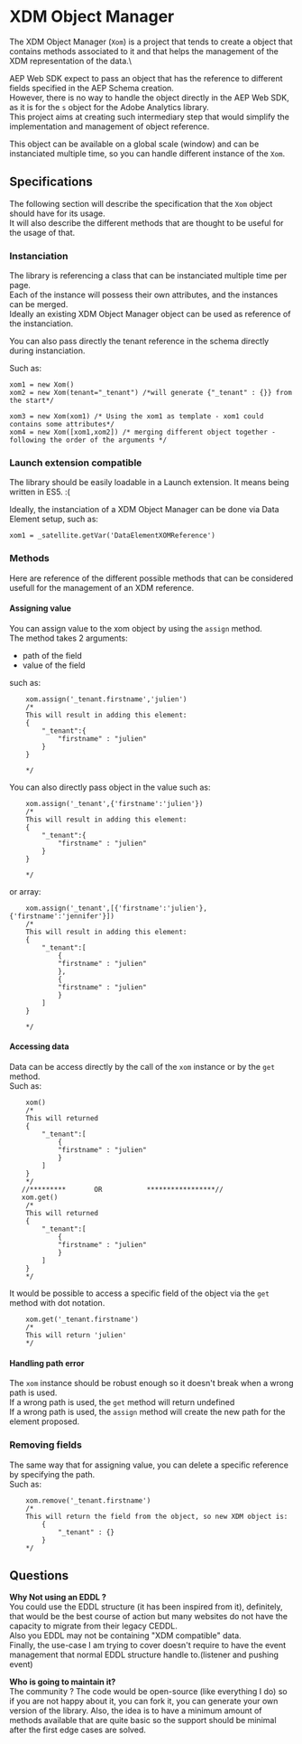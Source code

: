 # XDM Object Manager

The XDM Object Manager (`Xom`) is a project that tends to create a object that contains methods associated to it and that helps the management of the XDM representation of the data.\

AEP Web SDK expect to pass an object that has the reference to different fields specified in the AEP Schema creation.\
However, there is no way to handle the object directly in the AEP Web SDK, as it is for the `s` object for the Adobe Analytics library.\
This project aims at creating such intermediary step that would simplify the implementation and management of object reference.

This object can be available on a global scale (window) and can be instanciated multiple time, so you can handle different instance of the `Xom`.

## Specifications

The following section will describe the specification that the `Xom` object should have for its usage.\
It will also describe the different methods that are thought to be useful for the usage of that.

### Instanciation

The library is referencing a class that can be instanciated multiple time per page.\
Each of the instance will possess their own attributes, and the instances can be merged.\
Ideally an existing XDM Object Manager object can be used as reference of the instanciation.

You can also pass directly the tenant reference in the schema directly during instanciation.

Such as:

```JS
xom1 = new Xom()
xom2 = new Xom(tenant="_tenant") /*will generate {"_tenant" : {}} from the start*/

xom3 = new Xom(xom1) /* Using the xom1 as template - xom1 could contains some attributes*/
xom4 = new Xom([xom1,xom2]) /* merging different object together - following the order of the arguments */
```

### Launch extension compatible

The library should be easily loadable in a Launch extension. It means being written in ES5. :(

Ideally, the instanciation of a XDM Object Manager can be done via Data Element setup, such as: 
```JS
xom1 = _satellite.getVar('DataElementXOMReference')
```

### Methods

Here are reference of the different possible methods that can be considered usefull for the management of an XDM reference.

#### Assigning value

You can assign value to the xom object by using the `assign` method.\
The method takes 2 arguments:
* path of the field
* value of the field

such as:
```JS
    xom.assign('_tenant.firstname','julien')
    /*
    This will result in adding this element:
    {
        "_tenant":{
            "firstname" : "julien"
        }
    }
    
    */
```

You can also directly pass object in the value such as:
```JS
    xom.assign('_tenant',{'firstname':'julien'})
    /*
    This will result in adding this element:
    {
        "_tenant":{
            "firstname" : "julien"
        }
    }
    
    */
```

or array:
```JS
    xom.assign('_tenant',[{'firstname':'julien'},{'firstname':'jennifer'}])
    /*
    This will result in adding this element:
    {
        "_tenant":[
            {
            "firstname" : "julien"
            },
            {
            "firstname" : "julien"
            }
        ]
    }
    
    */
```

#### Accessing data

Data can be access directly by the call of the `xom` instance or by the `get` method.\
Such as:
```JS
    xom()
    /*
    This will returned
    {
        "_tenant":[
            {
            "firstname" : "julien"
            }
        ]
    } 
    */
   //*********       OR           *****************// 
   xom.get()
    /*
    This will returned
    {
        "_tenant":[
            {
            "firstname" : "julien"
            }
        ]
    } 
    */
```

It would be possible to access a specific field of the object via the `get` method with dot notation.

```JS
    xom.get('_tenant.firstname')
    /*
    This will return 'julien'
    */
```

#### Handling path error

The `xom` instance should be robust enough so it doesn't break when a wrong path is used.\
If a wrong path is used, the `get` method will return undefined\
If a wrong path is used, the `assign` method will create the new path for the element proposed.

### Removing fields

The same way that for assigning value, you can delete a specific reference by specifying the path.\
Such as:
```JS
    xom.remove('_tenant.firstname')
    /*
    This will return the field from the object, so new XDM object is:
        {
            "_tenant" : {}
        }
    */
```

## Questions

**Why Not using an EDDL ?**\
You could use the EDDL structure (it has been inspired from it), definitely, that would be the best course of action but many websites do not have the capacity to migrate from their legacy CEDDL.\
Also you EDDL may not be containing "XDM compatible" data.\
Finally, the use-case I am trying to cover doesn't require to have the event management that normal EDDL structure handle to.(listener and pushing event)

**Who is going to maintain it?**\
The community ? The code would be open-source (like everything I do) so if you are not happy about it, you can fork it, you can generate your own version of the library.
Also, the idea is to have a minimum amount of methods available that are quite basic so the support should be minimal after the first edge cases are solved.
